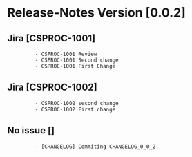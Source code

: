 
# Release-Notes Version [0.0.2]
    
     
## Jira [CSPROC-1001]
     
             - CSPROC-1001 Review
             - CSPROC-1001 Second change
             - CSPROC-1001 First Change
     
     
## Jira [CSPROC-1002]
     
             - CSPROC-1002 second change
             - CSPROC-1002 First change
     
     
## No issue []
     
             - [CHANGELOG] Commiting CHANGELOG_0_0_2
     
    